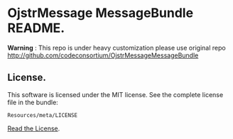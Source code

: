 OjstrMessage MessageBundle README.
=================================

**Warning** : This repo is under heavy customization please use original repo 
 http://github.com/codeconsortium/OjstrMessageMessageBundle

## License.

This software is licensed under the MIT license. See the complete license file in the bundle:

	Resources/meta/LICENSE

[Read the License](http://github.com/codeconsortium/OjstrMessageMessageBundle/blob/master/Resources/meta/LICENSE).
